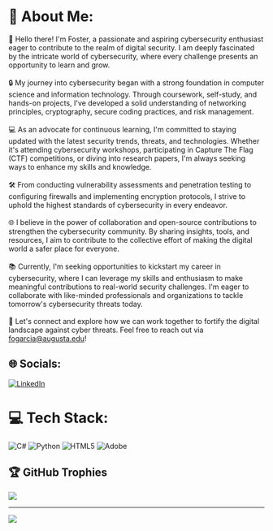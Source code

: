 # 💫 About Me:
👋 Hello there! I'm Foster, a passionate and aspiring cybersecurity enthusiast eager to contribute to the realm of digital security. I am deeply fascinated by the intricate world of cybersecurity, where every challenge presents an opportunity to learn and grow.<br><br>🔒 My journey into cybersecurity began with a strong foundation in computer science and information technology. Through coursework, self-study, and hands-on projects, I've developed a solid understanding of networking principles, cryptography, secure coding practices, and risk management.<br><br>💻 As an advocate for continuous learning, I'm committed to staying updated with the latest security trends, threats, and technologies. Whether it's attending cybersecurity workshops, participating in Capture The Flag (CTF) competitions, or diving into research papers, I'm always seeking ways to enhance my skills and knowledge.<br><br>🛠️ From conducting vulnerability assessments and penetration testing to configuring firewalls and implementing encryption protocols, I strive to uphold the highest standards of cybersecurity in every endeavor.<br><br>🌐 I believe in the power of collaboration and open-source contributions to strengthen the cybersecurity community. By sharing insights, tools, and resources, I aim to contribute to the collective effort of making the digital world a safer place for everyone.<br><br>📚 Currently, I'm seeking opportunities to kickstart my career in cybersecurity, where I can leverage my skills and enthusiasm to make meaningful contributions to real-world security challenges. I'm eager to collaborate with like-minded professionals and organizations to tackle tomorrow's cybersecurity threats today.<br><br>🔗 Let's connect and explore how we can work together to fortify the digital landscape against cyber threats. Feel free to reach out via fogarcia@augusta.edu!


## 🌐 Socials:
[![LinkedIn](https://img.shields.io/badge/LinkedIn-%230077B5.svg?logo=linkedin&logoColor=white)](https://linkedin.com/in/Linkedin.com/in/fostergarcia) 

# 💻 Tech Stack:
![C#](https://img.shields.io/badge/c%23-%23239120.svg?style=for-the-badge&logo=csharp&logoColor=white) ![Python](https://img.shields.io/badge/python-3670A0?style=for-the-badge&logo=python&logoColor=ffdd54) ![HTML5](https://img.shields.io/badge/html5-%23E34F26.svg?style=for-the-badge&logo=html5&logoColor=white) ![Adobe](https://img.shields.io/badge/adobe-%23FF0000.svg?style=for-the-badge&logo=adobe&logoColor=white)

## 🏆 GitHub Trophies
![](https://github-profile-trophy.vercel.app/?username=fogarcia&theme=onedark&no-frame=true&no-bg=false&margin-w=4)

---
[![](https://visitcount.itsvg.in/api?id=fogarcia&icon=2&color=1)](https://visitcount.itsvg.in)

<!-- Proudly created with GPRM ( https://gprm.itsvg.in ) -->
